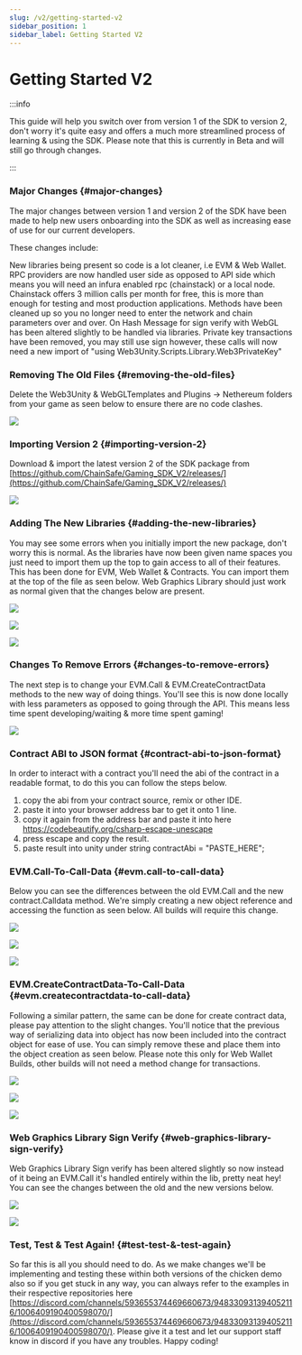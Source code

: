 ```yaml
---
slug: /v2/getting-started-v2
sidebar_position: 1
sidebar_label: Getting Started V2
---
```



# Getting Started V2

:::info

This guide will help you switch over from version 1 of the SDK to version 2, don't worry it's quite easy and offers a much more streamlined process of learning & using the SDK. Please note that this is currently in Beta and will still go through changes.

:::

### Major Changes {#major-changes}

The major changes between version 1 and version 2 of the SDK have been made to help new users onboarding into the SDK as well as increasing ease of use for our current developers.

These changes include:

New libraries being present so code is a lot cleaner, i.e EVM & Web Wallet.
RPC providers are now handled user side as opposed to API side which means you will need an infura enabled rpc (chainstack) or a local node.
Chainstack offers 3 million calls per month for free, this is more than enough for testing and most production applications.
Methods have been cleaned up so you no longer need to enter the network and chain parameters over and over.
On Hash Message for sign verify with WebGL has been altered slightly to be handled via libraries.
Private key transactions have been removed, you may still use sign however, these calls will now need a new import of "using Web3Unity.Scripts.Library.Web3PrivateKey"

### Removing The Old Files {#removing-the-old-files}

Delete the Web3Unity & WebGLTemplates and Plugins -> Nethereum folders from your game as seen below to ensure there are no code clashes.

![](v2Assets/v2DeletePreviousSDKFiles.png)

### Importing Version 2 {#importing-version-2}

Download & import the latest version 2 of the SDK package from [https://github.com/ChainSafe/Gaming_SDK_V2/releases/](https://github.com/ChainSafe/Gaming_SDK_V2/releases/)

![](v2Assets/v2installv2unitypackage.png)

### Adding The New Libraries {#adding-the-new-libraries}

You may see some errors when you initially import the new package, don't worry this is normal. As the libraries have now been given name spaces you just need to import them up the top to gain access to all of their features. This has been done for EVM, Web Wallet & Contracts. You can import them at the top of the file as seen below. Web Graphics Library should just work as normal given that the changes below are present.

![](v2Assets/v2importevmlib.png)

![](v2Assets/v2web3walleterror.png)

![](v2Assets/v2web3walletlibimport.png)


### Changes To Remove Errors {#changes-to-remove-errors}

The next step is to change your EVM.Call & EVM.CreateContractData methods to the new way of doing things. You'll see this is now done locally with less parameters as opposed to going through the API. This means less time spent developing/waiting & more time spent gaming!

![](v2Assets/v2InstallErrors.png)

### Contract ABI to JSON format {#contract-abi-to-json-format}
In order to interact with a contract you'll need the abi of the contract in a readable format, to do this you can follow the steps below.

1. copy the abi from your contract source, remix or other IDE.
2. paste it into your browser address bar to get it onto 1 line.
3. copy it again from the address bar and paste it into here https://codebeautify.org/csharp-escape-unescape
4. press escape and copy the result.
5. paste result into unity under string contractAbi = "PASTE_HERE";

### EVM.Call-To-Call-Data {#evm.call-to-call-data}

Below you can see the differences between the old EVM.Call and the new contract.Calldata method. We're simply creating a new object reference and accessing the function as seen below. All builds will require this change.

![](v2Assets/v2importcontractslib.png)

![](v2Assets/v2evmcallold.png)

![](v2Assets/v2evmcallnew.png)

### EVM.CreateContractData-To-Call-Data {#evm.createcontractdata-to-call-data}

Following a similar pattern, the same can be done for create contract data, please pay attention to the slight changes. You'll notice that the previous way of serializing data into object has now been included into the contract object for ease of use. You can simply remove these and place them into the object creation as seen below. Please note this only for Web Wallet Builds, other builds will not need a method change for transactions.

![](v2Assets/v2importcontractslib.png)

![](v2Assets/v2createcontractdataold.png)

![](v2Assets/v2createcontractdatanew.png)

### Web Graphics Library Sign Verify {#web-graphics-library-sign-verify}

Web Graphics Library Sign verify has been altered slightly so now instead of it being an EVM.Call it's handled entirely within the lib, pretty neat hey! You can see the changes between the old and the new versions below.

![](v2Assets/v2webglsignverifyold.png)

![](v2Assets/v2webglsignverifynew.png)

### Test, Test & Test Again! {#test-test-&-test-again}
So far this is all you should need to do. As we make changes we'll be implementing and testing these within both versions of the chicken demo also so if you get stuck in any way, you can always refer to the examples in their respective repositories here [https://discord.com/channels/593655374469660673/948330931394052116/1006409190400598070/](https://discord.com/channels/593655374469660673/948330931394052116/1006409190400598070/). Please give it a test and let our support staff know in discord if you have any troubles. Happy coding!